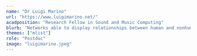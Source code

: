 ```yaml
---
name: "Dr Luigi Marino"
url: "https://www.luigimarino.net/"
acadposition: "Research Fellow in Sound and Music Computing"
blurb: "Networks able to display relationships between human and nonhuman actors. Project: Sensing the Forest."
themes: ["mlist"]
role: "Postdoc"
image: "luigimarino.jpeg"
---
```

